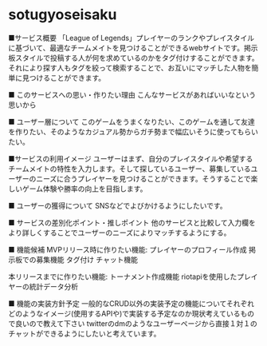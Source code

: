 # sotugyoseisaku
■サービス概要
「League of Legends」プレイヤーのランクやプレイスタイルに基づいて、最適なチームメイトを見つけることができるwebサイトです。掲示板スタイルで投稿する人が何を求めているのかをタグ付けすることができます。それにより探す人もタグを絞って検索することで、お互いにマッチした人物を簡単に見つけることができます。

■ このサービスへの思い・作りたい理由
こんなサービスがあればいいなという思いから

■ ユーザー層について
このゲームをうまくなりたい、このゲームを通して友達を作りたい、そのようなカジュアル勢からガチ勢まで幅広いそうに使ってもらいたい。

■サービスの利用イメージ
ユーザーはまず、自分のプレイスタイルや希望するチームメイトの特性を入力します。そして探しているユーザー、募集しているユーザーのニーズに合うプレイヤーを見つけることができます。そうすることで楽しいゲーム体験や勝率の向上を目指します。

■ ユーザーの獲得について
SNSなどでよびかけるようにしたいです。

■ サービスの差別化ポイント・推しポイント
他のサービスと比較して入力欄をより詳しくすることでユーザーのニーズによりマッチするようにする。

■ 機能候補
MVPリリース時に作りたい機能:
プレイヤーのプロフィール作成
掲示板での募集機能
タグ付け
チャット機能

本リリースまでに作りたい機能:
トーナメント作成機能
riotapiを使用したプレイヤーの統計データ分析

■ 機能の実装方針予定
一般的なCRUD以外の実装予定の機能についてそれぞれどのようなイメージ(使用するAPIや)で実装する予定なのか現状考えているもので良いので教えて下さい
twitterのdmのようなユーザーページから直接１対１のチャットができるようにしたいと考えています。